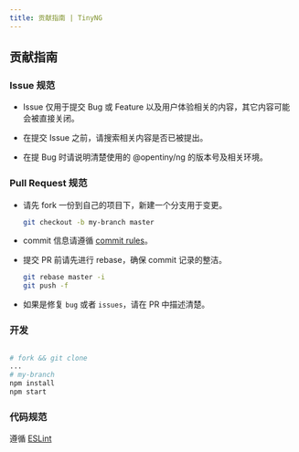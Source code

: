 ```yaml
---
title: 贡献指南 | TinyNG
---
```


## 贡献指南

### Issue 规范

- Issue 仅用于提交 Bug 或 Feature 以及用户体验相关的内容，其它内容可能会被直接关闭。

- 在提交 Issue 之前，请搜索相关内容是否已被提出。

- 在提 Bug 时请说明清楚使用的 @opentiny/ng 的版本号及相关环境。

### Pull Request 规范

- 请先 fork 一份到自己的项目下，新建一个分支用于变更。

  ```bash
  git checkout -b my-branch master
  ```

- commit 信息请遵循 [commit rules](commit.template)。

- 提交 PR 前请先进行 rebase，确保 commit 记录的整洁。
  ```bash
  git rebase master -i
  git push -f
  ```

- 如果是修复 `bug` 或者 `issues`，请在 PR 中描述清楚。


### 开发

```bash

# fork && git clone
...
# my-branch
npm install 
npm start

```

### 代码规范
遵循 [ESLint](eslint-rules/)